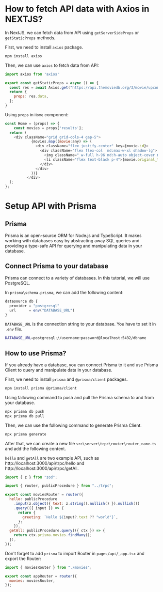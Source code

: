 # How to fetch API data with Axios in NEXTJS?
In NextJS, we can fetch data from API using `getServerSideProps` or `getStaticProps` methods.

First, we need to install `axios` package.

```bash
npm install axios
```

Then, we can use `axios` to fetch data from API:

```js
import axios from 'axios'

export const getStaticProps = async () => {
  const res = await Axios.get("https://api.themoviedb.org/3/movie/upcoming?api_key=b7cd3340a794e5a2f35e3abb820b497f&language=en-US&page=1&region=TW");
  return {
    props: res.data,
  };
}
```

Using `props` in `Home` component:

```js
const Home = (props) => {
    const movies = props['results'];
  return (
    <div className="grid grid-cols-4 gap-5">
            {movies.map((movie:any) => (
              <div className="flex justify-center" key={movie.id}>
                <div className="flex flex-col  md:max-w-xl shadow-lg">
                  <img className=" w-full h-96 md:h-auto object-cover md:w-60 " src={`https://image.tmdb.org/t/p/original${movie.poster_path}`} alt="" />
                  <li className="flex text-black p-4">{movie.original_title}</li>
                </div>
              </div>
            ))}
          </div>
  );
};
```

# Setup API with Prisma
## Prisma
Prisma is an open-source ORM for Node.js and TypeScript. It makes working with databases easy by abstracting away SQL queries and providing a type-safe API for querying and manipulating data in your database.

## Connect Prisma to your database
Prisma can connect to a variety of databases. In this tutorial, we will use PostgreSQL.

In `prisma\schema.prisma`, we can add the following content:

```js
datasource db {
  provider = "postgresql"
  url      = env("DATABASE_URL")
}
```
`DATABASE_URL` is the connection string to your database. You have to set it in `.env` file.
```bash
DATABASE_URL=postgresql://username:password@localhost:5432/dbname
```

## How to use Prisma?
If you already have a database, you can connect Prisma to it and use Prisma Client to query and manipulate data in your database.

First, we need to install `prisma` and `@prisma/client` packages.

```bash
npm install prisma @prisma/client
```
Using fallowing command to push and pull the Prisma schema to and from your database.

```bash
npx prisma db push 
npx prisma db pull 
```



Then, we can use the following command to generate Prisma Client.

```bash
npx prisma generate
```
After that, we can create a new file `src\server\trpc\router\router_name.ts` and add the following content.

`hello` and `getAll` are two example API, such as http://localhost:3000/api/trpc/hello  and http://localhost:3000/api/trpc/getAll. 

```js
import { z } from "zod";

import { router, publicProcedure } from "../trpc";

export const moviesRouter = router({
  hello: publicProcedure
    .input(z.object({ text: z.string().nullish() }).nullish())
    .query(({ input }) => {
      return {
        greeting: `Hello ${input?.text ?? "world"}`,
      };
    }),
  getAll: publicProcedure.query(({ ctx }) => {
    return ctx.prisma.movies.findMany();
  }),
});
```

Don't forget to add `prisma` to import Router in `pages/api/_app.tsx` and export the Router:

```js
import { moviesRouter } from "./movies";

export const appRouter = router({
  movies: moviesRouter,
});
```



